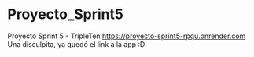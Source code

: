 # Proyecto_Sprint5
Proyecto Sprint 5 - TripleTen
https://proyecto-sprint5-rpqu.onrender.com
Una disculpita, ya quedó el link a la app :D
